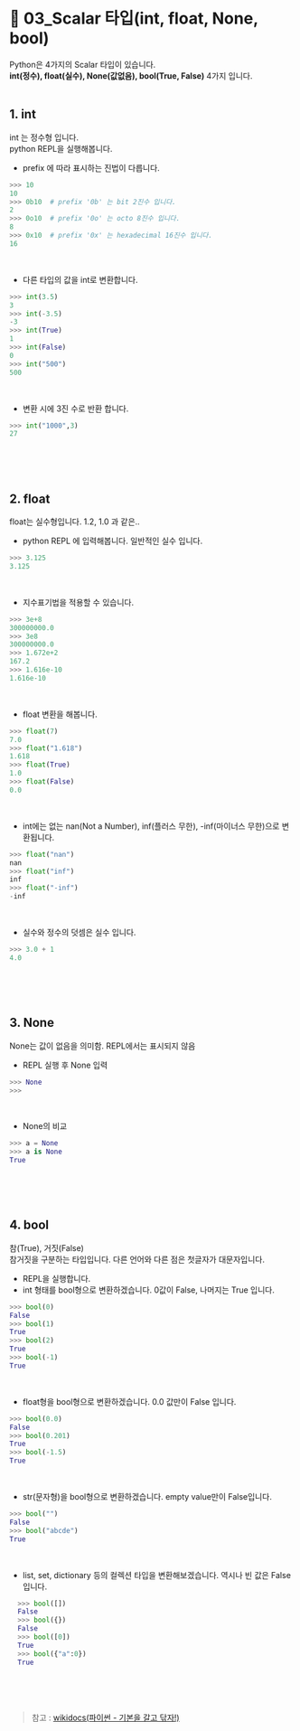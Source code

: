 # 📝 03_Scalar 타입(int, float, None, bool)
Python은 4가지의 Scalar 타입이 있습니다.<br/>
**int(정수), float(실수), None(값없음), bool(True, False)** 4가지 입니다.<br/><br/>

## 1. int
int 는 정수형 입니다.<br/>
python REPL을 실행해봅니다.<br/>
* prefix 에 따라 표시하는 진법이 다릅니다.
```python
>>> 10
10
>>> 0b10  # prefix '0b' 는 bit 2진수 입니다.
2
>>> 0o10  # prefix '0o' 는 octo 8진수 입니다.
8
>>> 0x10  # prefix '0x' 는 hexadecimal 16진수 입니다.
16
```
<br/>

* 다른 타입의 값을 int로 변환합니다.
```python
>>> int(3.5)
3
>>> int(-3.5)
-3
>>> int(True)
1
>>> int(False)
0
>>> int("500")
500
```
<br/>

* 변환 시에 3진 수로 반환 합니다.
```python
>>> int("1000",3)
27
```



<br/><br/><br/>
## 2. float
float는 실수형입니다. 1.2, 1.0 과 같은..<br/>
* python REPL 에 입력해봅니다. 일반적인 실수 입니다.
```python
>>> 3.125
3.125
```
<br/>

* 지수표기법을 적용할 수 있습니다.
```python
>>> 3e+8
300000000.0
>>> 3e8
300000000.0
>>> 1.672e+2
167.2
>>> 1.616e-10
1.616e-10
```
<br/>

* float 변환을 해봅니다.
```python
>>> float(7)
7.0
>>> float("1.618")
1.618
>>> float(True)
1.0
>>> float(False)
0.0
```
<br/>

* int에는 없는 nan(Not a Number), inf(플러스 무한), -inf(마이너스 무한)으로 변환됩니다.
```python
>>> float("nan")
nan
>>> float("inf")
inf
>>> float("-inf")
-inf
```
<br/>

* 실수와 정수의 덧셈은 실수 입니다.
```python
>>> 3.0 + 1
4.0
```


<br/><br/><br/>
## 3. None
None는 값이 없음을 의미함. REPL에서는 표시되지 않음<br/>
* REPL 실행 후 None 입력
```python
>>> None
>>> 
```
<br/>

* None의 비교
```python
>>> a = None
>>> a is None
True
```





<br/><br/><br/>
## 4. bool
참(True), 거짓(False)<br/>
참거짓을 구분하는 타입입니다. 다른 언어와 다른 점은 첫글자가 대문자입니다.<br/>
* REPL을 실행합니다.
* int 형태를 bool형으로 변환하겠습니다. 0값이 False, 나머지는 True 입니다.
```python
>>> bool(0)
False
>>> bool(1)
True
>>> bool(2)
True
>>> bool(-1)
True
```
<br/>

* float형을 bool형으로 변환하겠습니다. 0.0 값만이 False 입니다.
```python
>>> bool(0.0)
False
>>> bool(0.201)
True
>>> bool(-1.5)
True
```
<br/>

* str(문자형)을 bool형으로 변환하겠습니다. empty value만이 False입니다.
```python
>>> bool("")
False
>>> bool("abcde")
True
```
<br/>

* list, set, dictionary 등의 컬렉션 타입을 변환해보겠습니다. 역시나 빈 값은 False입니다.
```python
  >>> bool([])
  False
  >>> bool({})
  False
  >>> bool([0])
  True
  >>> bool({"a":0})
  True
```



<br/><br/><br/>
> 참고 : [wikidocs(파이썬 - 기본을 갈고 닦자!)](https://wikidocs.net/16031)
